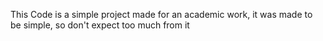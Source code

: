 This Code is a simple project made for an academic work, it was made to be simple, so don't expect too much from it
